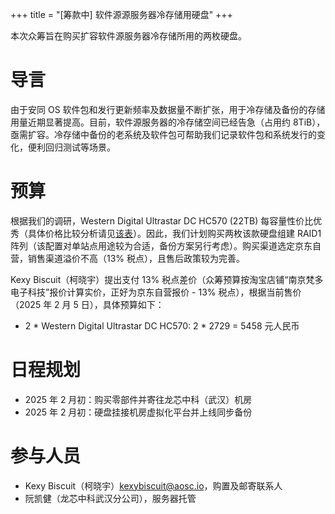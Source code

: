 +++
title = "[筹款中] 软件源源服务器冷存储用硬盘"
+++

本次众筹旨在购买扩容软件源服务器冷存储所用的两枚硬盘。

# 导言

由于安同 OS 软件包和发行更新频率及数据量不断扩张，用于冷存储及备份的存储用量近期显著提高。目前，软件源服务器的冷存储空间已经告急（占用约 8TiB），亟需扩容。冷存储中备份的老系统及软件包可帮助我们记录软件包和系统发行的变化，便利回归测试等场景。

# 预算

根据我们的调研，Western Digital Ultrastar DC HC570 (22TB) 每容量性价比优秀（具体价格比较分析请见[该表](https://kdocs.cn/l/ckvFzk5MYxqc)）。因此，我们计划购买两枚该款硬盘组建 RAID1 阵列（该配置对单站点用途较为合适，备份方案另行考虑）。购买渠道选定京东自营，销售渠道溢价不高（13% 税点），且售后政策较为完善。

Kexy Biscuit（柯晓宇）提出支付 13% 税点差价（众筹预算按淘宝店铺“南京梵多电子科技”报价计算实价，正好为京东自营报价 - 13% 税点），根据当前售价（2025 年 2 月 5 日），具体预算如下：

- 2 * Western Digital Ultrastar DC HC570: 2 * 2729 = 5458 元人民币

# 日程规划

- 2025 年 2 月初：购买零部件并寄往龙芯中科（武汉）机房
- 2025 年 2 月初：硬盘挂接机房虚拟化平台并上线同步备份

# 参与人员

- Kexy Biscuit（柯晓宇）<kexybiscuit@aosc.io>，购置及邮寄联系人
- 阮凯健（龙芯中科武汉分公司），服务器托管
